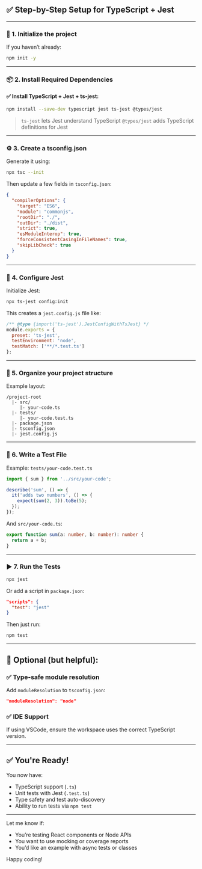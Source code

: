 ## ✅ Step-by-Step Setup for TypeScript + Jest

---

### 🧱 1. **Initialize the project**

If you haven’t already:

```bash
npm init -y
```

---

### 📦 2. **Install Required Dependencies**

#### ✅ Install TypeScript + Jest + ts-jest:

```bash
npm install --save-dev typescript jest ts-jest @types/jest
```

> `ts-jest` lets Jest understand TypeScript
> `@types/jest` adds TypeScript definitions for Jest

---

### ⚙️ 3. **Create a tsconfig.json**

Generate it using:

```bash
npx tsc --init
```

Then update a few fields in `tsconfig.json`:

```json
{
  "compilerOptions": {
    "target": "ES6",
    "module": "commonjs",
    "rootDir": "./",
    "outDir": "./dist",
    "strict": true,
    "esModuleInterop": true,
    "forceConsistentCasingInFileNames": true,
    "skipLibCheck": true
  }
}
```

---

### 🧪 4. **Configure Jest**

Initialize Jest:

```bash
npx ts-jest config:init
```

This creates a `jest.config.js` file like:

```js
/** @type {import('ts-jest').JestConfigWithTsJest} */
module.exports = {
  preset: 'ts-jest',
  testEnvironment: 'node',
  testMatch: ['**/*.test.ts']
};
```

---

### 📁 5. **Organize your project structure**

Example layout:

```
/project-root
  |- src/
     |- your-code.ts
  |- tests/
     |- your-code.test.ts
  |- package.json
  |- tsconfig.json
  |- jest.config.js
```

---

### 🧪 6. **Write a Test File**

Example: `tests/your-code.test.ts`

```ts
import { sum } from '../src/your-code';

describe('sum', () => {
  it('adds two numbers', () => {
    expect(sum(2, 3)).toBe(5);
  });
});
```

And `src/your-code.ts`:

```ts
export function sum(a: number, b: number): number {
  return a + b;
}
```

---

### ▶️ 7. **Run the Tests**

```bash
npx jest
```

Or add a script in `package.json`:

```json
"scripts": {
  "test": "jest"
}
```

Then just run:

```bash
npm test
```

---

## 🧼 Optional (but helpful):

### ✅ Type-safe module resolution

Add `moduleResolution` to `tsconfig.json`:

```json
"moduleResolution": "node"
```

### ✅ IDE Support

If using VSCode, ensure the workspace uses the correct TypeScript version.

---

## ✅ You're Ready!

You now have:

* TypeScript support (`.ts`)
* Unit tests with Jest (`.test.ts`)
* Type safety and test auto-discovery
* Ability to run tests via `npm test`

---

Let me know if:

* You’re testing React components or Node APIs
* You want to use mocking or coverage reports
* You’d like an example with async tests or classes

Happy coding!
